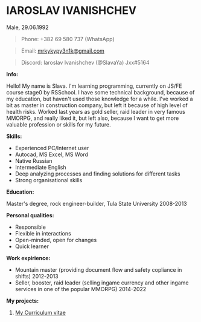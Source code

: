 # IAROSLAV IVANISHCHEV
Male, 29.06.1992
> Phone: +382 69 580 737 (WhatsApp)  

> Email: mrkykypy3n1k@gmail.com

> Discord: Iaroslav Ivanishchev (@SlavaYa) Jxx#5164

**Info:**

Hello! My name is Slava. I'm learning programming, currently on JS/FE course stage0 by RSSchool. I have some technical background, because of my education, but haven't used those knowledge for a while. I've worked a bit as master in construction company, but left it because of high level of health risks. Worked last years as gold seller, raid leader in very famous MMORPG, and really liked it, but left also, because I want to get more valuable profession or skills for my future.

**Skills:**
- Experienced PC/Internet user
- Autocad, MS Excel, MS Word
- Native Russian
- Intermediate English
- Deep analyzing processes and finding solutions for different tasks
- Strong organisational skills

**Education:**

Master's degree, rock engineer-builder, Tula State University 2008-2013

**Personal qualities:**
- Responsible
- Flexible in interactions
- Open-minded, open for changes
- Quick learner

**Work expirience:**
- Mountain master (providing document flow and safety copliance in shifts) 2012-2013
- Seller, booster, raid leader (selling ingame currency and other ingame services in one of the popular MMORPG) 2014-2022

**My projects:**
1. [My Curriculum vitae](https://SlavaYa.github.io/rsschool-cv/cv)